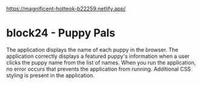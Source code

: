 https://magnificent-hotteok-b22259.netlify.app/
# block24 - Puppy Pals
The application displays the name of each puppy in the browser.
The application correctly displays a featured puppy's information when a user clicks the puppy name from the list of names.
When you run the application, no error occurs that prevents the application from running.
Additional CSS styling is present in the application.
